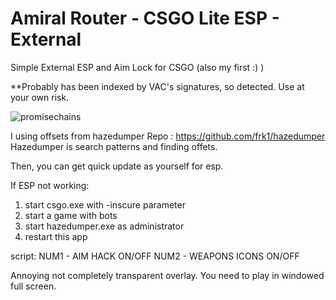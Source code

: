 # Amiral Router - CSGO Lite ESP - External
Simple External ESP and Aim Lock for CSGO (also my first :) )

**Probably has been indexed by VAC's signatures, so detected. Use at your own risk.

![promisechains](https://raw.githubusercontent.com/atiksoftware/csgo_esp_external_source_code/master/Screenshot_1.jpg)


I using offsets from hazedumper
Repo : https://github.com/frk1/hazedumper
Hazedumper is search patterns and finding offets.

Then, you can get quick update as yourself for esp. 

If ESP not working:
1. start csgo.exe with -inscure parameter
2. start a game with bots
3. start hazedumper.exe as administrator
4. restart this app

script:
NUM1 - AIM HACK ON/OFF
NUM2 - WEAPONS ICONS ON/OFF

Annoying not completely transparent overlay.
You need to play in windowed full screen.
